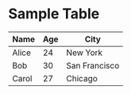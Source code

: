 # Sample Table

| Name  | Age | City          |
|-------|-----|---------------|
| Alice | 24  | New York      |
| Bob   | 30  | San Francisco |
| Carol | 27  | Chicago       |
